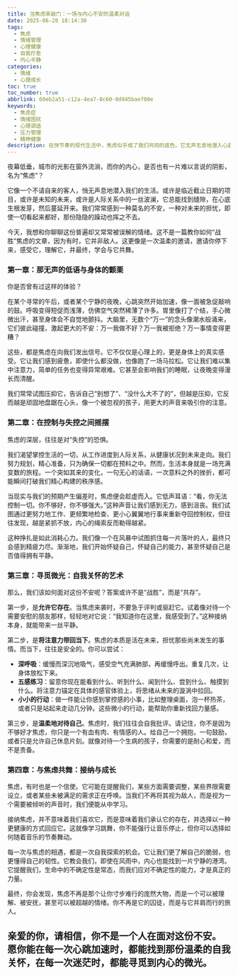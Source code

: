```yaml
---
title: 当焦虑来敲门：一场与内心不安的温柔对话
date: 2025-06-28 18:14:30
tags:
  - 焦虑
  - 情绪管理
  - 心理健康
  - 自我疗愈
  - 内心平静
categories:
  - 情绪
  - 心理成长
toc: true
toc_number: true
abbrlink: 60eb2a51-c12a-4ea7-8c60-0d945baef00e
keywords:
  - 焦虑症
  - 情绪困扰
  - 心理调适
  - 压力管理
  - 精神健康
description: 在快节奏的现代生活中，焦虑似乎成了我们共同的底色。它无声无息地潜入心底，带来不安与困惑。这篇文章，是一次关于焦虑的温柔探索，旨在理解它、接纳它，并最终找到与它共存的智慧。让我们一起，在文字中寻觅那份久违的宁静与力量。
---
```


夜幕低垂，城市的光影在窗外流淌，而你的内心，是否也有一片难以言说的阴影，名为“焦虑”？

它像一个不请自来的客人，悄无声息地潜入我们的生活。或许是临近截止日期的项目，或许是未知的未来，或许是人际关系中的一丝波澜，它总能找到缝隙，在心底生根发芽，然后蔓延开来。我们常常感到一种莫名的不安，一种对未来的担忧，即使一切看起来都好，那份隐隐的躁动也挥之不去。

今天，我想和你聊聊这份普遍却又常常被误解的情绪。这不是一篇教你如何“战胜”焦虑的文章，因为有时，它并非敌人。这更像是一次温柔的邀请，邀请你停下来，感受它，理解它，并最终，学会与它共舞。

### 第一章：那无声的低语与身体的颤栗

你是否曾有过这样的体验？

在某个寻常的午后，或者某个宁静的夜晚，心跳突然开始加速，像一面被急促敲响的鼓。呼吸变得短促而浅薄，仿佛空气突然稀薄了许多。胃里像打了个结，手心微微出汗，甚至身体会不自觉地颤抖。大脑里，无数个“万一”的念头像潮水般涌来，它们彼此碰撞，激起更大的不安：万一我做不好？万一我被拒绝？万一事情变得更糟？

这些，都是焦虑在向我们发出信号。它不仅仅是心理上的，更是身体上的真实感受。它让我们感到疲惫，即使什么都没做，也像跑了一场马拉松。它让我们难以集中注意力，简单的任务也变得异常艰难。它甚至会影响我们的睡眠，让夜晚变得漫长而清醒。

我们常常试图压抑它，告诉自己“别想了”、“没什么大不了的”，但越是压抑，它反而越是顽固地盘踞在心头，像一个被忽视的孩子，用更大的声音来吸引你的注意。

### 第二章：在控制与失控之间摇摆

焦虑的深层，往往是对“失控”的恐惧。

我们渴望掌控生活的一切，从工作进度到人际关系，从健康状况到未来走向。我们努力规划，精心准备，只为确保一切都在预料之中。然而，生活本身就是一场充满变数的旅程。一个突如其来的变化，一句无心的话语，一次意料之外的挫折，都可能瞬间打破我们精心构建的秩序感。

当现实与我们的预期产生偏差时，焦虑便会趁虚而入。它低声耳语：“看，你无法控制一切。你不够好，你不够强大。”这种声音让我们感到无力，感到沮丧。我们试图通过更努力地工作、更频繁地检查、更小心翼翼地行事来重新夺回控制权，但往往发现，越是紧抓不放，内心的绳索反而勒得越紧。

这种挣扎是如此消耗心力。我们像一个在风暴中试图抓住每一片落叶的人，最终只会感到精疲力尽。渐渐地，我们开始怀疑自己，怀疑自己的能力，甚至怀疑自己是否值得拥有平静。

### 第三章：寻觅微光：自我关怀的艺术

那么，我们该如何面对这份不安呢？答案或许不是“战胜”，而是“共存”。

第一步，是**允许它存在**。当焦虑来袭时，不要急于评判或驱赶它。试着像对待一个需要安慰的朋友那样，轻轻地对它说：“我知道你在这里，我感受到了。”这种接纳本身，就能带来一丝平静。

第二步，是**将注意力带回当下**。焦虑的本质是活在未来，担忧那些尚未发生的事情。而当下，往往是安全的。你可以尝试：

*   **深呼吸**：缓慢而深沉地吸气，感受空气充满肺部，再缓慢呼出。重复几次，让身体放松下来。
*   **五感练习**：留意你现在能看到什么、听到什么、闻到什么、尝到什么、触摸到什么。将注意力锚定在具体的感官体验上，将思绪从未来的漩涡中拉回。
*   **小小的行动**：做一件能让你感到掌控感的小事，比如整理桌面，泡一杯热茶，或者只是站起来走动几分钟。这些微小的行动，能帮助你重新找回力量感。

第三步，是**温柔地对待自己**。焦虑时，我们往往会自我批评。请记住，你不是因为不够好才焦虑，你只是一个有血有肉、有情感的人。给自己一个拥抱，一句鼓励，或者只是允许自己休息片刻。就像对待一个生病的孩子，你需要的是耐心和爱，而不是责备。

### 第四章：与焦虑共舞：接纳与成长

焦虑，有时也是一个信使。它可能在提醒我们，某些方面需要调整，某些界限需要设立，或者某些未被满足的需求正在呼唤。当我们不再将其视为敌人，而是视为一个需要被倾听的声音时，我们便能从中学习。

接纳焦虑，并不意味着我们喜欢它，而是意味着我们承认它的存在，并选择以一种更健康的方式回应它。这就像学习跳舞，你不能强行让音乐停止，但你可以选择如何随着音乐的节奏舞动。

每一次与焦虑的相遇，都是一次自我探索的机会。它让我们更了解自己的脆弱，也更懂得自己的韧性。它教会我们，即使在风雨中，内心也能找到一片宁静的港湾。它提醒我们，生命中的不确定性是常态，而我们应对不确定性的能力，才是真正的力量。

最终，你会发现，焦虑不再是那个让你寸步难行的庞然大物，而是一个可以被理解、被安抚，甚至可以被超越的情绪。你不再是它的囚徒，而是与它并肩而行的旅人。

亲爱的你，请相信，你不是一个人在面对这份不安。
愿你能在每一次心跳加速时，都能找到那份温柔的自我关怀，在每一次迷茫时，都能寻觅到内心的微光。
---